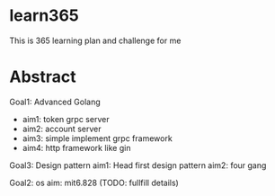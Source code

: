 # learn365
This is 365 learning plan and challenge for me

# Abstract

Goal1: Advanced Golang

- aim1: token grpc server
- aim2: account server
- aim3: simple implement grpc framework
- aim4: http framework like gin

Goal3: Design pattern
aim1: Head first design pattern
aim2: four gang

Goal2: os
aim: mit6.828 (TODO: fullfill details)
